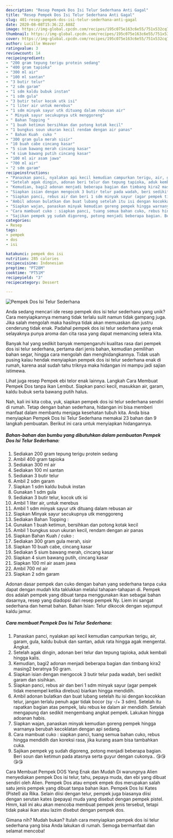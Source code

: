 ```yaml
---
description: "Resep Pempek Dos Isi Telur Sederhana Anti Gagal"
title: "Resep Pempek Dos Isi Telur Sederhana Anti Gagal"
slug: 401-resep-pempek-dos-isi-telur-sederhana-anti-gagal
date: 2020-08-08T15:36:22.688Z
image: https://img-global.cpcdn.com/recipes/195c075e163c6e55/751x532cq70/pempek-dos-isi-telur-sederhana-foto-resep-utama.jpg
thumbnail: https://img-global.cpcdn.com/recipes/195c075e163c6e55/751x532cq70/pempek-dos-isi-telur-sederhana-foto-resep-utama.jpg
cover: https://img-global.cpcdn.com/recipes/195c075e163c6e55/751x532cq70/pempek-dos-isi-telur-sederhana-foto-resep-utama.jpg
author: Lucille Weaver
ratingvalue: 3
reviewcount: 14
recipeingredient:
- "200 gram tepung terigu protein sedang"
- "400 gram tapioka"
- "300 ml air"
- "100 ml santan"
- "3 butir telur"
- "2 sdm garam"
- "1 sdm kaldu bubuk instan"
- "1 sdm gula"
- "3 butir telur kocok utk isi"
- "1 liter air untuk merebus"
- "1 sdm minyak sayur utk dituang dalam rebusan air"
- " Minyak sayur secukupnya utk menggoreng"
- " Bahan Topping "
- "1 buah ketimun bersihkan dan potong kotak kecil"
- "1 bungkus soun ukuran kecil rendam dengan air panas"
- " Bahan Kuah  cuko "
- "300 gram gula merah sisir"
- "10 buah cabe cincang kasar"
- "5 sium bawang merah cincang kasar"
- "4 sium bawang putih cincang kasar"
- "100 ml air asam jawa"
- "700 ml air"
- "2 sdm garam"
recipeinstructions:
- "Panaskan panci, nyalakan api kecil kemudian campurkan terigu, air, garam, gula, kaldu bubuk dan santan, aduk rata hingga agak mengental. Angkat."
- "Setelah agak dingin, adonan beri telur dan tepung tapioka, aduk kembali hingga kalis."
- "Kemudian, bagi2 adonan menjadi beberapa bagian dan timbang kira2 masing2 beratnya 50 gram."
- "Siapkan isian dengan mengocok 3 butir telur pada wadah, beri sedikit garam dan sisihkan."
- "Siapkan panci, rebus air dan beri 1 sdm minyak sayur (agar pempek tidak menempel ketika direbus) biarkan hingga mendidih."
- "Ambil adonan bulatkan dan buat lubang setelah itu isi dengan kocokkan telur, jangan terlalu penuh agar tidak bocor (sy -/+ 3 sdm). Setelah itu rapatkan bagian atas pempek, lalu rebus ke dalam air mendidih. Setelah mengapung dan sedikit mengembang angkat pempek. Lakukan hingga adoanan habis."
- "Siapkan wajan, panaskan minyak kemudian goreng pempek hingga warnanya berubah kecoklatan dengan api sedang."
- "Cara mambuat cuko : siapkan panci, tuang semua bahan cuko, rebus hingga mendidih dan koreksi rasa, jika kurang asam bisa tambahkan cuka."
- "Sajikan pempek yg sudah digoreng, potong menjadi beberapa bagian. Beri soun dan ketimun pada atasnya serta guyur dengan cukonya.. 😘😘😘😘"
categories:
- Resep
tags:
- pempek
- dos
- isi

katakunci: pempek dos isi 
nutrition: 285 calories
recipecuisine: Indonesian
preptime: "PT28M"
cooktime: "PT51M"
recipeyield: "3"
recipecategory: Dessert

---
```



![Pempek Dos Isi Telur Sederhana](https://img-global.cpcdn.com/recipes/195c075e163c6e55/751x532cq70/pempek-dos-isi-telur-sederhana-foto-resep-utama.jpg)

Anda sedang mencari ide resep pempek dos isi telur sederhana yang unik? Cara menyiapkannya memang tidak terlalu sulit namun tidak gampang juga. Jika salah mengolah maka hasilnya tidak akan memuaskan dan justru cenderung tidak enak. Padahal pempek dos isi telur sederhana yang enak selayaknya punya aroma dan cita rasa yang dapat memancing selera kita.

Banyak hal yang sedikit banyak mempengaruhi kualitas rasa dari pempek dos isi telur sederhana, pertama dari jenis bahan, kemudian pemilihan bahan segar, hingga cara mengolah dan menghidangkannya. Tidak usah pusing kalau hendak menyiapkan pempek dos isi telur sederhana enak di rumah, karena asal sudah tahu triknya maka hidangan ini mampu jadi sajian istimewa.

Lihat juga resep Pempek ebi telor enak lainnya. Langkah Cara Membuat Pempek Dos tanpa ikan Lembut. Siapkan panci kecil, masukkan air, garam, kaldu bubuk serta bawang putih halus.


Nah, kali ini kita coba, yuk, siapkan pempek dos isi telur sederhana sendiri di rumah. Tetap dengan bahan sederhana, hidangan ini bisa memberi manfaat dalam membantu menjaga kesehatan tubuh kita. Anda bisa menyiapkan Pempek Dos Isi Telur Sederhana memakai 23 bahan dan 9 langkah pembuatan. Berikut ini cara untuk menyiapkan hidangannya.

<!--inarticleads1-->

##### Bahan-bahan dan bumbu yang dibutuhkan dalam pembuatan Pempek Dos Isi Telur Sederhana:

1. Sediakan 200 gram tepung terigu protein sedang
1. Ambil 400 gram tapioka
1. Sediakan 300 ml air
1. Sediakan 100 ml santan
1. Sediakan 3 butir telur
1. Ambil 2 sdm garam
1. Siapkan 1 sdm kaldu bubuk instan
1. Gunakan 1 sdm gula
1. Sediakan 3 butir telur, kocok utk isi
1. Ambil 1 liter air, untuk merebus
1. Ambil 1 sdm minyak sayur utk dituang dalam rebusan air
1. Siapkan  Minyak sayur secukupnya utk menggoreng
1. Sediakan  Bahan Topping :
1. Gunakan 1 buah ketimun, bersihkan dan potong kotak kecil
1. Ambil 1 bungkus soun ukuran kecil, rendam dengan air panas
1. Siapkan  Bahan Kuah / cuko :
1. Sediakan 300 gram gula merah, sisir
1. Siapkan 10 buah cabe, cincang kasar
1. Sediakan 5 sium bawang merah, cincang kasar
1. Siapkan 4 sium bawang putih, cincang kasar
1. Siapkan 100 ml air asam jawa
1. Ambil 700 ml air
1. Siapkan 2 sdm garam


Adonan dasar pempek dan cuko dengan bahan yang sederhana tanpa cuka dapat dengan mudah kita taklukkan melalui tahapan-tahapan di. Pempek dos adalah pempek yang dibuat tanpa menggunakan ikan sebagai bahan dasarnya, resep yang diadopsi dari resep pempek Ny. Liem ini sangat sederhana dan hemat bahan. Bahan Isian: Telur dikocok dengan sejumput kaldu jamur. 

<!--inarticleads2-->

##### Cara membuat Pempek Dos Isi Telur Sederhana:

1. Panaskan panci, nyalakan api kecil kemudian campurkan terigu, air, garam, gula, kaldu bubuk dan santan, aduk rata hingga agak mengental. Angkat.
1. Setelah agak dingin, adonan beri telur dan tepung tapioka, aduk kembali hingga kalis.
1. Kemudian, bagi2 adonan menjadi beberapa bagian dan timbang kira2 masing2 beratnya 50 gram.
1. Siapkan isian dengan mengocok 3 butir telur pada wadah, beri sedikit garam dan sisihkan.
1. Siapkan panci, rebus air dan beri 1 sdm minyak sayur (agar pempek tidak menempel ketika direbus) biarkan hingga mendidih.
1. Ambil adonan bulatkan dan buat lubang setelah itu isi dengan kocokkan telur, jangan terlalu penuh agar tidak bocor (sy -/+ 3 sdm). Setelah itu rapatkan bagian atas pempek, lalu rebus ke dalam air mendidih. Setelah mengapung dan sedikit mengembang angkat pempek. Lakukan hingga adoanan habis.
1. Siapkan wajan, panaskan minyak kemudian goreng pempek hingga warnanya berubah kecoklatan dengan api sedang.
1. Cara mambuat cuko : siapkan panci, tuang semua bahan cuko, rebus hingga mendidih dan koreksi rasa, jika kurang asam bisa tambahkan cuka.
1. Sajikan pempek yg sudah digoreng, potong menjadi beberapa bagian. Beri soun dan ketimun pada atasnya serta guyur dengan cukonya.. 😘😘😘😘


Cara Membuat Pempek DOS Yang Enak dan Mudah Di warungnya Alien menyediakan pempek Dos isi telur, tahu, pepaya muda, dan ebi yang dibuat sendiri oleh Alien. Pempek Dos atau empek empek dos merupakan salah satu jenis pempek yang dibuat tanpa bahan ikan. Pempek Dos Isi Kates (Pistel) ala Rika. Selain diisi dengan telur, pempek juga biasanya diisi dengan serutan kates (pepaya) muda yang disebut dengan pempek pistel. Hmm, kali ini aku akan mencoba membuat pempek jenis tersebut, tetapi tidak pakai ikan atau lazim disebut dengan pempek dos. 

Gimana nih? Mudah bukan? Itulah cara menyiapkan pempek dos isi telur sederhana yang bisa Anda lakukan di rumah. Semoga bermanfaat dan selamat mencoba!
